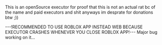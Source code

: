 This is an openSource executor for proof that this is not an actual rat bc of the name
and paid executors and shit anyways
im desprate for donations btw ;))

---!RECOMMENDED TO USE ROBLOX APP INSTEAD WEB BECAUSE EXECUTOR CRASHES WHENEVER YOU CLOSE ROBLOX APP!---
Major bug working on it...
